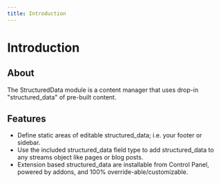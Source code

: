 ```yaml
---
title: Introduction
---
```


# Introduction

<div class="documentation__toc"></div>

## About

The StructuredData module is a content manager that uses drop-in "structured_data" of pre-built content.

## Features

- Define static areas of editable structured_data; i.e. your footer or sidebar. 
- Use the included structured_data field type to add structured_data to any streams object like pages or blog posts.  
- Extension based structured_data are installable from Control Panel, powered by addons, and 100% override-able/customizable.  
